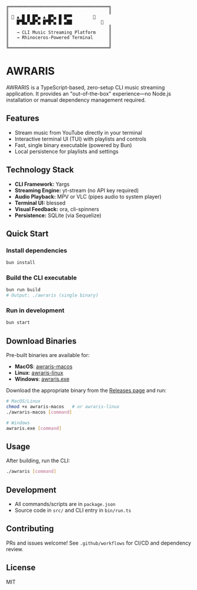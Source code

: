 ```
╔══════════════════════════════════════╗
║                                      ║
║ 🦏 ▲ █ █ █▀▄ ▲ █▀▄ █ █▀▀        🦏
║   █▀█▄▀▄█▀▄ █▀█▀▄ █ ▄██           🦏
║                                      ║
║   → CLI Music Streaming Platform     ║
║   → Rhinoceros-Powered Terminal      ║
║                                      ║
╚══════════════════════════════════════╝
```

# AWRARIS

AWRARIS is a TypeScript-based, zero-setup CLI music streaming application. It provides an "out-of-the-box" experience—no Node.js installation or manual dependency management required.

## Features

- Stream music from YouTube directly in your terminal
- Interactive terminal UI (TUI) with playlists and controls
- Fast, single binary executable (powered by Bun)
- Local persistence for playlists and settings

## Technology Stack

- **CLI Framework:** Yargs
- **Streaming Engine:** yt-stream (no API key required)
- **Audio Playback:** MPV or VLC (pipes audio to system player)
- **Terminal UI:** blessed
- **Visual Feedback:** ora, cli-spinners
- **Persistence:** SQLite (via Sequelize)

## Quick Start

### Install dependencies

```bash
bun install
```

### Build the CLI executable

```bash
bun run build
# Output: ./awraris (single binary)
```

### Run in development

```bash
bun start
```

## Download Binaries

Pre-built binaries are available for:

- **MacOS**: [awraris-macos](https://github.com/danielddemissie/awraris/releases/latest)
- **Linux**: [awraris-linux](https://github.com/danielddemissie/awraris/releases/latest)
- **Windows**: [awraris.exe](https://github.com/danielddemissie/awraris/releases/latest)

Download the appropriate binary from the [Releases page](https://github.com/danielddemissie/awraris/releases/latest) and run:

```bash
# MacOS/Linux
chmod +x awraris-macos   # or awraris-linux
./awraris-macos [command]

# Windows
awraris.exe [command]
```

## Usage

After building, run the CLI:

```bash
./awraris [command]
```

## Development

- All commands/scripts are in `package.json`
- Source code in `src/` and CLI entry in `bin/run.ts`

## Contributing

PRs and issues welcome! See `.github/workflows` for CI/CD and dependency review.

## License

MIT
